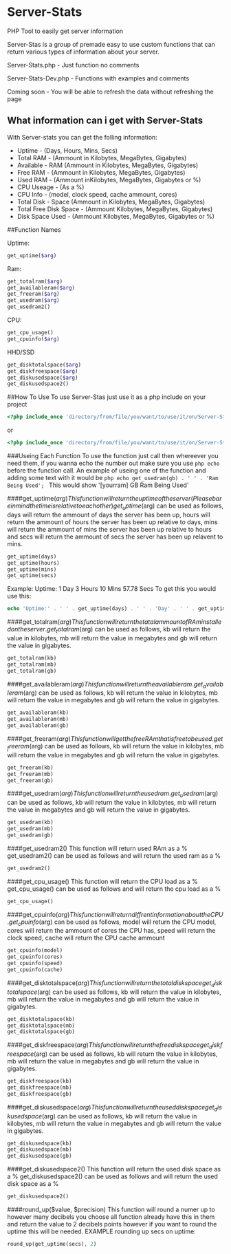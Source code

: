 # Server-Stats
PHP Tool to easily get server information

Server-Stas is a group of premade easy to use custom functions that can return various types of information about your server.

Server-Stats.php - Just function no comments

Server-Stats-Dev.php - Functions with examples and comments

Coming soon - You will be able to refresh the data without refreshing the page

## What information can i get with Server-Stats
With Server-stats you can get the folling information:

- Uptime - (Days, Hours, Mins, Secs)                                                             
- Total RAM - (Ammount in Kilobytes, MegaBytes, Gigabytes)                                  
- Available - RAM (Ammount in Kilobytes, MegaBytes, Gigabytes)                              
- Free RAM - (Ammount in Kilobytes, MegaBytes, Gigabytes)                                   
- Used RAM - (Ammount inKilobytes, MegaBytes, Gigabytes or %)                              
- CPU Useage - (As a %)                                                         
- CPU Info - (model, clock speed, cache ammount, cores)                
- Total Disk - Space (Ammount in Kilobytes, MegaBytes, Gigabytes)                           
- Total Free Disk Space - (Ammount Kilobytes, MegaBytes, Gigabytes)                      
- Disk Space Used - (Ammount Kilobytes, MegaBytes, Gigabytes or %)

##Function Names

Uptime:
```php
get_uptime($arg)
```
Ram:
```php
get_totalram($arg)
get_availableram($arg)
get_freeram($arg)
get_usedram($arg)
get_usedram2()
```

CPU:
```php
get_cpu_usage()
get_cpuinfo($arg)
```

HHD/SSD
```php
get_disktotalspace($arg)
get_diskfreespace($arg)
get_diskusedspace($arg)
get_diskusedspace2()
```

##How To Use
To use Server-Stas just use it as a php include on your project

```php
<?php include_once 'directory/from/file/you/want/to/use/it/on/Server-Stats.php' ?>
```
or

```php
<?php include_once 'directory/from/file/you/want/to/use/it/on/Server-Stats-Dev.php' ?>
```

###Useing Each Function
To use the function just call then whereever you need them, if you wanna echo the number out make sure you use ```php echo ``` before the function call. An example of useing one of the function and adding some text with it would be  ```php echo get_usedram(gb) . ' ' . 'Ram Being Used'; ``` This would show '[yourram] GB Ram Being Used'

####get_uptime($arg)
This function will return the uptime of the server (Please bare in mind the time is relative to eachother)
get_uptime($arg) can be used as follows, days will return the ammount of days the server has been up, hours will return the ammount of hours the server has been up relative to days, mins will return the ammount of mins the server has been up relative to hours and secs will return the ammount of secs the server has been up relavent to mins.
```php
get_uptime(days)
get_uptime(hours)
get_uptime(mins)
get_uptime(secs)
```
Example: Uptime: 1 Day 3 Hours 10 Mins 57.78 Secs
To get this you would use this:
```php
echo 'Uptime:' . ' ' . get_uptime(days) . ' ' . 'Day' . ' ' . get_uptime(hours) . ' ' . 'Hours' . ' ' . get_uptime(mins) . ' ' . 'Mins' . ' ' . round_up(get_uptime(secs), 2) . ' ' . 'Secs';
```

####get_totalram($arg)
This function will return the tatal ammount of RAm installed on the server.
get_totalram($arg) can be used as follows, kb will return the value in kilobytes, mb will return the value in megabytes and gb will return the value in gigabytes.
```php
get_totalram(kb) 
get_totalram(mb)
get_totalram(gb)
```

####get_availableram($arg)
This function will return the available ram.
get_availableram($arg) can be used as follows, kb will return the value in kilobytes, mb will return the value in megabytes and gb will return the value in gigabytes.
```php
get_availableram(kb) 
get_availableram(mb)
get_availableram(gb)
```

####get_freeram($arg)
This function will get the free RAm that is free to be used.
get_freeram($arg) can be used as follows, kb will return the value in kilobytes, mb will return the value in megabytes and gb will return the value in gigabytes.
```php
get_freeram(kb) 
get_freeram(mb)
get_freeram(gb)
```

####get_usedram($arg)
This function will return the used ram.
get_usedram($arg) can be used as follows, kb will return the value in kilobytes, mb will return the value in megabytes and gb will return the value in gigabytes.
```php
get_usedram(kb) 
get_usedram(mb)
get_usedram(gb)
```

####get_usedram2()
This function will return used RAm as a %
get_usedram2() can be used as follows and will return the used ram as a %
```php
get_usedram2() 
```

####get_cpu_usage()
This function will return the CPU load as a %
get_cpu_usage() can be used as follows and will return the cpu load as a %
```php
get_cpu_usage()
```

####get_cpuinfo($arg)
This function will return diffrent information about the CPU.
get_cpuinfo($arg) can be used as follows, model will return the CPU model, cores will return the ammount of cores the CPU has, speed will return the clock speed, cache will return the CPU cache ammount
```php
get_cpuinfo(model)
get_cpuinfo(cores)
get_cpuinfo(speed)
get_cpuinfo(cache)
```

####get_disktotalspace($arg)
This function will return the total disk space
get_disktotalspace($arg) can be used as follows, kb will return the value in kilobytes, mb will return the value in megabytes and gb will return the value in gigabytes.
```php
get_disktotalspace(kb)
get_disktotalspace(mb)
get_disktotalspace(gb)
```

####get_diskfreespace($arg)
This function will return the free disk space
get_diskfreespace($arg) can be used as follows, kb will return the value in kilobytes, mb will return the value in megabytes and gb will return the value in gigabytes.
```php
get_diskfreespace(kb)
get_diskfreespace(mb)
get_diskfreespace(gb)
```

####get_diskusedspace($arg)
This function will return the used disk space
get_diskusedspace($arg) can be used as follows, kb will return the value in kilobytes, mb will return the value in megabytes and gb will return the value in gigabytes.
```php
get_diskusedspace(kb)
get_diskusedspace(mb)
get_diskusedspace(gb)
```

####get_diskusedspace2()
This function will return the used disk space as a %
get_diskusedspace2() can be used as follows and will return the used disk space as a %
```php
get_diskusedspace2() 
```
####round_up($value, $precision)
This function will round a numer up to however many decibels you choose all function already have this in them and return the value to 2 decibels points however if you want to round the uptime this will be needed.
EXAMPLE rounding up secs on uptime: 
```php
round_up(get_uptime(secs), 2) 
```
